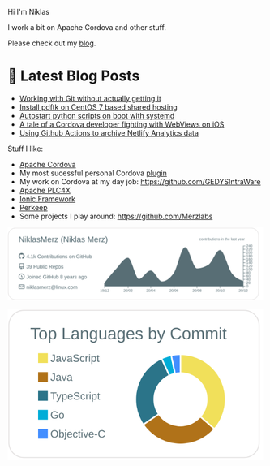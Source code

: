 Hi I'm Niklas

I work a bit on Apache Cordova and other stuff.

Please check out my [blog](https://blog.merzlabs.com/).

# 📩 Latest Blog Posts
<!-- BLOG-POST-LIST:START -->
- [Working with Git without actually getting it](https://blog.merzlabs.com/posts/getting-git/)
- [Install pdftk on CentOS 7 based shared hosting](https://blog.merzlabs.com/posts/pdftk-shared-hosting/)
- [Autostart python scripts on boot with systemd](https://blog.merzlabs.com/posts/python-autostart-systemd/)
- [A tale of a Cordova developer fighting with WebViews on iOS](https://blog.merzlabs.com/posts/webview-history/)
- [Using Github Actions to archive Netlify Analytics data](https://blog.merzlabs.com/posts/netlify-analytics-archive/)
<!-- BLOG-POST-LIST:END -->

Stuff I like:

* [Apache Cordova](https://cordova.apache.org/)
* My most sucessful personal Cordova [plugin](https://github.com/NiklasMerz/cordova-plugin-fingerprint-aio)
* My work on Cordova at my day job: https://github.com/GEDYSIntraWare
* [Apache PLC4X](https://github.com/apache/plc4x)
* [Ionic Framework](https://github.com/ionic-team/ionic-framework)
* [Perkeep](https://github.com/perkeep/perkeep)
* Some projects I play around: https://github.com/Merzlabs

[![](https://raw.githubusercontent.com/NiklasMerz/NiklasMerz/master/profile-summary-card-output/default/0-profile-details.svg)](https://github.com/vn7n24fzkq/github-profile-summary-cards)

[![](https://raw.githubusercontent.com/NiklasMerz/NiklasMerz/master/profile-summary-card-output/default/2-most-commit-language.svg)](https://github.com/vn7n24fzkq/github-profile-summary-cards)
